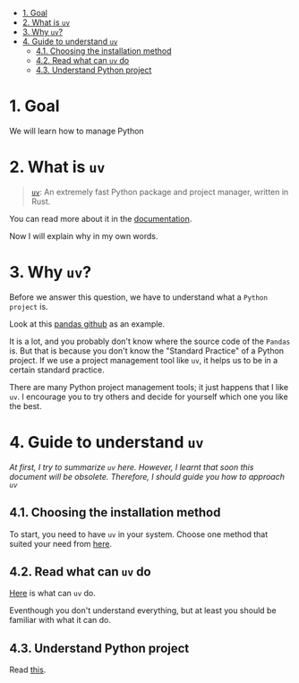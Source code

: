 - [1. Goal](#1-goal)
- [2. What is `uv`](#2-what-is-uv)
- [3. Why `uv`?](#3-why-uv)
- [4. Guide to understand `uv`](#4-guide-to-understand-uv)
  - [4.1. Choosing the installation method](#41-choosing-the-installation-method)
  - [4.2. Read what can `uv` do](#42-read-what-can-uv-do)
  - [4.3. Understand Python project](#43-understand-python-project)

# 1. Goal
We will learn how to manage Python

# 2. What is `uv`

> [`uv`](https://docs.astral.sh/uv/): An extremely fast Python package and project manager, written in Rust.

You can read more about it in the [documentation](https://docs.astral.sh/uv/).

Now I will explain why in my own words.

# 3. Why `uv`?

Before we answer this question, we have to understand what a `Python project` is.

Look at this [pandas github](https://github.com/pandas-dev/pandas) as an example.

It is a lot, and you probably don't know where the source code of the `Pandas` is.
But that is because you don't know the "Standard Practice" of a Python project.
If we use a project management tool like `uv`, it helps us to be in a certain standard practice.

There are many Python project management tools; it just happens that I like `uv`. 
I encourage you to try others and decide for yourself which one you like the best.

# 4. Guide to understand `uv`

*At first, I try to summarize `uv` here. However, I learnt that soon this document will be obsolete. Therefore, I should guide you how to approach `uv`*

## 4.1. Choosing the installation method

To start, you need to have `uv` in your system.
Choose one method that suited your need from [here](https://docs.astral.sh/uv/getting-started/installation).

## 4.2. Read what can `uv` do

[Here](https://docs.astral.sh/uv/getting-started/features/) is what can `uv` do.

Eventhough you don't understand everything, but at least you should be familiar with what it can do.

## 4.3. Understand Python project

Read [this](https://docs.astral.sh/uv/concepts/projects/init/#target-directory).


